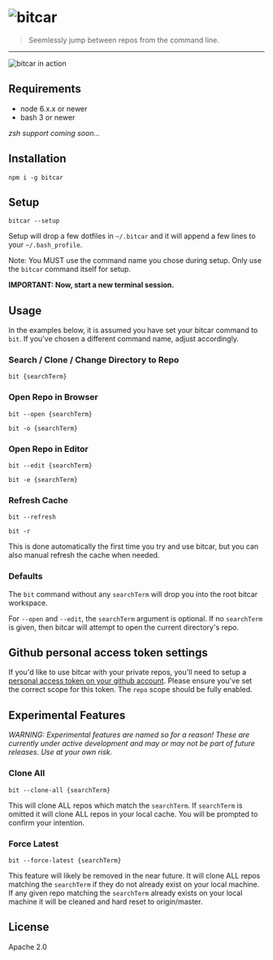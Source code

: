 # ![bitcar](https://raw.githubusercontent.com/carsdotcom/bitcar/master/resources/bitcar.png)

> Seemlessly jump between repos from the command line.

----

![bitcar in action](https://raw.githubusercontent.com/carsdotcom/bitcar/master/bitcar-google-demo.gif)

## Requirements

   *  node 6.x.x or newer
   *  bash 3 or newer

_zsh support coming soon..._

## Installation

```
npm i -g bitcar
```

## Setup

```
bitcar --setup
```

Setup will drop a few dotfiles in `~/.bitcar` and it will append a few lines to your `~/.bash_profile`.

Note: You MUST use the command name you chose during setup. Only use the `bitcar` command itself for setup.

**IMPORTANT: Now, start a new terminal session.**

## Usage

In the examples below, it is assumed you have set your bitcar command to `bit`. If you've chosen a different command name, adjust accordingly.

### Search / Clone / Change Directory to Repo

```
bit {searchTerm}
```

### Open Repo in Browser

```
bit --open {searchTerm}
```

```
bit -o {searchTerm}
```

### Open Repo in Editor

```
bit --edit {searchTerm}
```

```
bit -e {searchTerm}
```

### Refresh Cache

```
bit --refresh
```

```
bit -r
```

This is done automatically the first time you try and use bitcar, but you can also manual refresh the cache when needed.

### Defaults

The `bit` command without any `searchTerm` will drop you into the root bitcar workspace.

For `--open` and `--edit`, the `searchTerm` argument is optional. If no `searchTerm` is given, then bitcar will attempt to open the current directory's repo.

## Github personal access token settings

If you'd like to use bitcar with your private repos, you'll need to setup a
[personal access token on your github
account](https://github.com/settings/tokens/new). Please ensure you've set the
correct scope for this token. The `repo` scope should be fully enabled.

## Experimental Features

*WARNING: Experimental features are named so for a reason! These are currently under active development and may or may not be part of future releases. Use at your own risk.*

### Clone All

```
bit --clone-all {searchTerm}
```

This will clone ALL repos which match the `searchTerm`. If `searchTerm` is omitted it will clone ALL repos in your local cache. You will be prompted to confirm your intention.

### Force Latest

```
bit --force-latest {searchTerm}
```

This feature will likely be removed in the near future. It will clone ALL repos matching the `searchTerm` if they do not already exist on your local machine. If any given repo matching the `searchTerm` already exists on your local machine it will be cleaned and hard reset to origin/master.


## License

Apache 2.0
